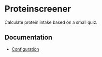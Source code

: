 # Proteinscreener

Calculate protein intake based on a small quiz.

## Documentation

* [Configuration](docs/README.md)
